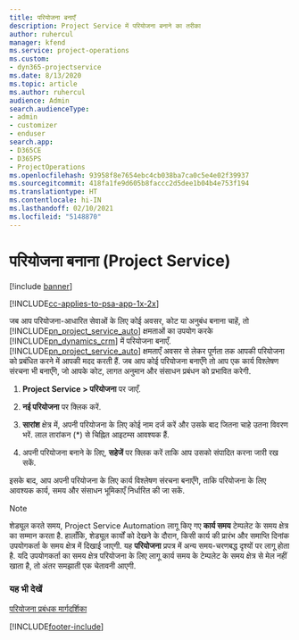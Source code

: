 ```yaml
---
title: परियोजना बनाएँ
description: Project Service में परियोजना बनाने का तरीका
author: ruhercul
manager: kfend
ms.service: project-operations
ms.custom:
- dyn365-projectservice
ms.date: 8/13/2020
ms.topic: article
ms.author: ruhercul
audience: Admin
search.audienceType:
- admin
- customizer
- enduser
search.app:
- D365CE
- D365PS
- ProjectOperations
ms.openlocfilehash: 93958f8e7654ebc4cb038ba7ca0c5e4e02f39937
ms.sourcegitcommit: 418fa1fe9d605b8faccc2d5dee1b04b4e753f194
ms.translationtype: HT
ms.contentlocale: hi-IN
ms.lasthandoff: 02/10/2021
ms.locfileid: "5148870"
---
```

# <a name="create-a-project-project-service"></a>परियोजना बनाना (Project Service)

[!include [banner](../includes/psa-now-project-operations.md)]

[!INCLUDE[cc-applies-to-psa-app-1x-2x](../includes/cc-applies-to-psa-app-1x-2x.md)]

जब आप परियोजना-आधारित सेवाओं के लिए कोई अवसर, कोट या अनुबंध बनाना चाहें, तो [!INCLUDE[pn_project_service_auto](../includes/pn-project-service-auto.md)] क्षमताओं का उपयोग करके [!INCLUDE[pn_dynamics_crm](../includes/pn-dynamics-crm.md)] में परियोजना बनाएँ. [!INCLUDE[pn_project_service_auto](../includes/pn-project-service-auto.md)] क्षमताएँ अवसर से लेकर पूर्णता तक आपकी परियोजना को प्रबंधित करने में आपकी मदद करती हैं. जब आप कोई परियोजना बनाएँगे तो आप एक कार्य विश्लेषण संरचना भी बनाएँगे, जो आपके कोट, लागत अनुमान और संसाधन प्रबंधन को प्रभावित करेगी.  
  
1.  **Project Service > परियोजना** पर जाएँ.  
  
2.  **नई परियोजना** पर क्लिक करें.  
  
3.  **सारांश** क्षेत्र में, अपनी परियोजना के लिए कोई नाम दर्ज करें और उसके बाद जितना चाहे उतना विवरण भरें. लाल तारांकन (*) से चिह्नित आइटम्स आवश्यक हैं.  
  
4.  अपनी परियोजना बनाने के लिए, **सहेजें** पर क्लिक करें ताकि आप उसको संपादित करना जारी रख सकें.  
  
इसके बाद, आप अपनी परियोजना के लिए कार्य विश्लेषण संरचना बनाएँगे, ताकि परियोजना के लिए आवश्यक कार्य, समय और संसाधन भूमिकाएँ निर्धारित की जा सकें.  

> [!NOTE]
> शेड्यूल करते समय, Project Service Automation लागू किए गए **कार्य समय** टेम्पलेट के समय क्षेत्र का सम्मान करता है. हालाँकि, शेड्यूल कार्यों को देखने के दौरान, किसी कार्य की प्रारंभ और समाप्ति दिनांक उपयोगकर्ता के समय क्षेत्र में दिखाई जाएगी. यह **परियोजना** प्रपत्र में अन्य समय-चरणबद्ध दृश्यों पर लागू होता है. यदि उपयोगकर्ता का समय क्षेत्र परियोजना के लिए लागू कार्य समय के टेम्पलेट के समय क्षेत्र से मेल नहीं खाता है, तो अंतर समझाती एक चेतावनी आएगी. 
  
### <a name="see-also"></a>यह भी देखें  
 [परियोजना प्रबंधक मार्गदर्शिका](../psa/project-manager-guide.md)


[!INCLUDE[footer-include](../includes/footer-banner.md)]